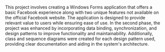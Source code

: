 This project involves creating a Windows Forms application that offers a basic Facebook experience along with two unique features not available on the official Facebook website. The application is designed to provide relevant value to users while ensuring ease of use. In the second phase, the project was enhanced by incorporating data binding, synchronization, and design patterns to improve functionality and maintainability. Additionally, class and sequence diagrams were created for each design pattern used, providing clear documentation and aiding in the system's architecture.
